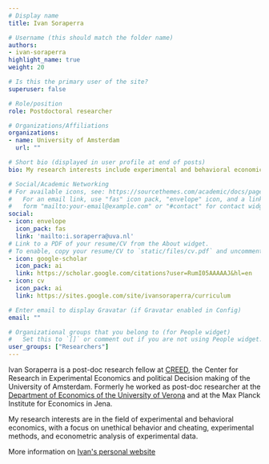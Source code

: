 ```yaml
---
# Display name
title: Ivan Soraperra

# Username (this should match the folder name)
authors:
- ivan-soraperra
highlight_name: true
weight: 20

# Is this the primary user of the site?
superuser: false

# Role/position
role: Postdoctoral researcher

# Organizations/Affiliations
organizations:
- name: University of Amsterdam
  url: ""

# Short bio (displayed in user profile at end of posts)
bio: My research interests include experimental and behavioral economics, with a focus on unethical behavior and cheating, experimental methods, and econometric analysis of experimental data.

# Social/Academic Networking
# For available icons, see: https://sourcethemes.com/academic/docs/page-builder/#icons
#   For an email link, use "fas" icon pack, "envelope" icon, and a link in the
#   form "mailto:your-email@example.com" or "#contact" for contact widget.
social:
- icon: envelope
  icon_pack: fas
  link: 'mailto:i.soraperra@uva.nl'
# Link to a PDF of your resume/CV from the About widget.
# To enable, copy your resume/CV to `static/files/cv.pdf` and uncomment the lines below.
- icon: google-scholar
  icon_pack: ai
  link: https://scholar.google.com/citations?user=RumI05AAAAAJ&hl=en
- icon: cv
  icon_pack: ai
  link: https://sites.google.com/site/ivansoraperra/curriculum

# Enter email to display Gravatar (if Gravatar enabled in Config)
email: ""

# Organizational groups that you belong to (for People widget)
#   Set this to `[]` or comment out if you are not using People widget.
user_groups: ["Researchers"]
---
```


Ivan Soraperra is a post-doc research fellow at [CREED](https://www.creedexperiment.nl/creed), the Center for Research in Experimental Economics and political Decision making of the University of Amsterdam. Formerly he worked as post-doc researcher at the [Department of Economics of the University of Verona](https://www.dse.univr.it) and at the Max Planck Institute for Economics in Jena.

My research interests are in the field of experimental and behavioral economics, with a focus on unethical behavior and cheating, experimental methods, and econometric analysis of experimental data.

More information on [Ivan's personal website](https://sites.google.com/site/ivansoraperra/)

